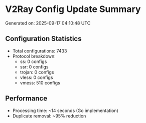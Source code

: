 # V2Ray Config Update Summary
Generated on: 2025-09-17 04:10:48 UTC

## Configuration Statistics
- Total configurations: 7433
- Protocol breakdown:
  - ss: 0 configs
  - ssr: 0 configs
  - trojan: 0 configs
  - vless: 0 configs
  - vmess: 510 configs

## Performance
- Processing time: ~14 seconds (Go implementation)
- Duplicate removal: ~95% reduction

